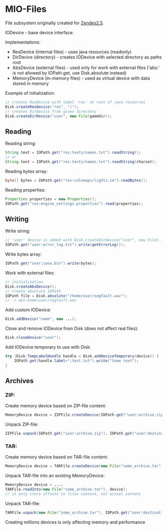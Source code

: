 # MIO-Files
File subsystem originally created for [Zendes2.5](https://mihailris.itch.io/zendes25).

IODevice - base device interface.

Implementations:
- ResDevice (internal files) - uses java resources (readonly)
- DirDevice (directory) - creates IODevice with selected directory as paths root
- AbsDevice (external files) - used only for work with external files ('abs:' is not allowed by IOPath.get, use Disk.absolute instead)
- MemoryDevice (in-memory files) - used as virtual device with data stored in memory

Example of initialization:
```java
// creates ResDevice with label 'res' at root of java resources
Disk.createResDevice("res", "/");
// creates DirDevice from given directory
Disk.createDirDevice("user", new File(gameDir));
```

## Reading
Reading string:
```java
String text = IOPath.get("res:texts/names.txt").readString();
// or
String text = IOPath.get("res:texts/names.txt").readString(charset);
```

Reading bytes array:
```java
byte[] bytes = IOPath.get("res:colomaps/lights.cm").readBytes();
```

Reading properties:
```java
Properties properties = new Properties();
IOPath.get("res:engine_settings.properties").read(properties);
```


## Writing
Write string:
```java
// 'user' device is added with Disk.createDirDevice("user", new File(...));
IOPath.get("user:error_log.txt").write(getErrorLog());
```

Write bytes array:
```java
IOPath.get("user:save.bin").write(bytes);
```

Work with external files:
```java
// initialization
Disk.createAbsDevice();
// create absolute IOPath
IOPath file = Disk.absolute("/home/user/segfault.wav");
// -> abs:home/user/segfault.wav
```
Add custom IODevice:
```java
Disk.addDevice("name", new ...);
```
Close and remove IODevice from Disk (does not affect real files):
```java
Disk.closeDevice("user");
```

Add IODevice temporary to use with Disk:
```java
try (Disk.TempLabelHandle handle = Disk.addDeviceTemporary(device)) {
    IOPath.get(handle.label+":test.txt").write("Some text");    
}
```

## Archives

### ZIP:

Create memory device based on ZIP-file content:
```java
MemoryDevice device = ZIPFile.createDevice(IOPath.get("user:archive.zip"));
```


Unpack ZIP-file:
```java
ZIPFile.unpack(IOPath.get("user:archive.zip"), IOPath.get("user:destination/path"));
```

### TAR:

Create memory device based on TAR-file content:
```java
MemoryDevice device = TARFile.createDevice(new File("some_archive.tar"));
```

Unpack TAR-file into an existing MemoryDevice:
```java
MemoryDevice device = ...;
TARFile.readInto(new File("some_archive.tar"), device);
// it only store offsets to files content, not actual content
```

Unpack TAR-file:
```java
TARFile.unpack(new File("some_archive.tar"), IOPath.get("user:destination/path"));
```

Creating millions devices is only affecting memory and performance

